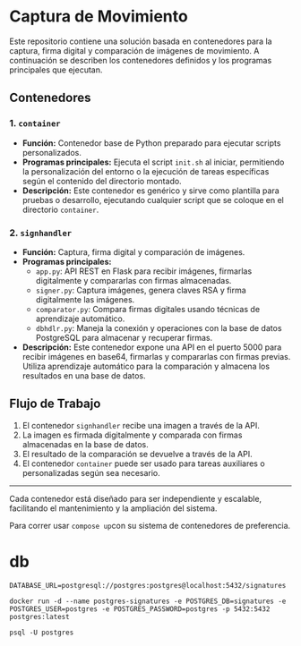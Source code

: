 # Captura de Movimiento

Este repositorio contiene una solución basada en contenedores para la captura, firma digital y comparación de imágenes de movimiento. A continuación se describen los contenedores definidos y los programas principales que ejecutan.

## Contenedores

### 1. `container`
- **Función:** Contenedor base de Python preparado para ejecutar scripts personalizados.
- **Programas principales:** Ejecuta el script `init.sh` al iniciar, permitiendo la personalización del entorno o la ejecución de tareas específicas según el contenido del directorio montado.
- **Descripción:** Este contenedor es genérico y sirve como plantilla para pruebas o desarrollo, ejecutando cualquier script que se coloque en el directorio `container`.

### 2. `signhandler`
- **Función:** Captura, firma digital y comparación de imágenes.
- **Programas principales:** 
    - `app.py`: API REST en Flask para recibir imágenes, firmarlas digitalmente y compararlas con firmas almacenadas.
    - `signer.py`: Captura imágenes, genera claves RSA y firma digitalmente las imágenes.
    - `comparator.py`: Compara firmas digitales usando técnicas de aprendizaje automático.
    - `dbhdlr.py`: Maneja la conexión y operaciones con la base de datos PostgreSQL para almacenar y recuperar firmas.
- **Descripción:** Este contenedor expone una API en el puerto 5000 para recibir imágenes en base64, firmarlas y compararlas con firmas previas. Utiliza aprendizaje automático para la comparación y almacena los resultados en una base de datos.

## Flujo de Trabajo

1. El contenedor `signhandler` recibe una imagen a través de la API.
2. La imagen es firmada digitalmente y comparada con firmas almacenadas en la base de datos.
3. El resultado de la comparación se devuelve a través de la API.
4. El contenedor `container` puede ser usado para tareas auxiliares o personalizadas según sea necesario.

---

Cada contenedor está diseñado para ser independiente y escalable, facilitando el mantenimiento y la ampliación del sistema.

Para correr usar ```compose up```con su sistema de contenedores de preferencia.

# db
```
DATABASE_URL=postgresql://postgres:postgres@localhost:5432/signatures

docker run -d --name postgres-signatures -e POSTGRES_DB=signatures -e POSTGRES_USER=postgres -e POSTGRES_PASSWORD=postgres -p 5432:5432 postgres:latest

psql -U postgres
```
